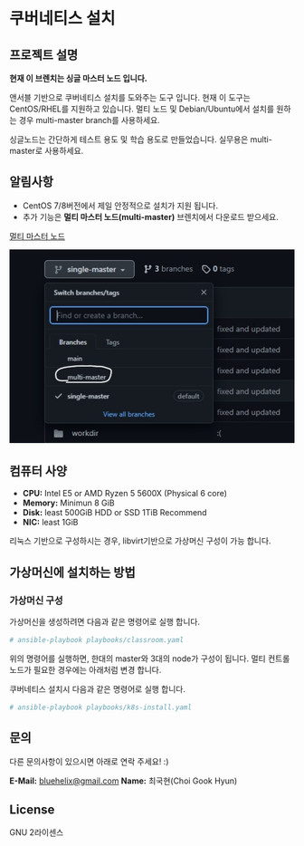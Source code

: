 # 쿠버네티스 설치



## 프로젝트 설명

**현재 이 브렌치는 싱글 마스터 노드 입니다.**

앤서블 기반으로 쿠버네티스 설치를 도와주는 도구 입니다. 현재 이 도구는 CentOS/RHEL를 지원하고 있습니다.
멀티 노드 및 Debian/Ubuntu에서 설치를 원하는 경우 multi-master branch를 사용하세요.

싱글노드는 간단하게 테스트 용도 및 학습 용도로 만들었습니다. 
실무용은 multi-master로 사용하세요.


## 알림사항

- CentOS 7/8버전에서 제일 안정적으로 설치가 지원 됩니다.
- 추가 기능은 **멀티 마스터 노드(multi-master)** 브렌치에서 다운로드 받으세요. 

[멀티 마스터 노드](https://github.com/tangt64/duststack-k8s-auto/tree/multi-master)

![멀티 마스터 노드](images/multi-master.jpg)
  
## 컴퓨터 사양

* **CPU:** Intel E5 or AMD Ryzen 5 5600X (Physical 6 core)
* **Memory:** Minimun 8 GiB
* **Disk:** least 500GiB HDD or SSD 1TiB Recommend
* **NIC:** least 1GiB 

리눅스 기반으로 구성하시는 경우, libvirt기반으로 가상머신 구성이 가능 합니다. 

## 가상머신에 설치하는 방법

### 가상머신 구성

가상머신을 생성하려면 다음과 같은 명령어로 실행 합니다.

```bash
# ansible-playbook playbooks/classroom.yaml
```

위의 명령어를 실행하면, 한대의 master와 3대의 node가 구성이 됩니다. 멀티 컨트롤노드가 필요한 경우에는 아래처럼 변경 합니다.

쿠버네티스 설치시 다음과 같은 명령어로 실행 합니다.

```bash
# ansible-playbook playbooks/k8s-install.yaml
```

## 문의

다른 문의사항이 있으시면 아래로 연락 주세요! :)

**E-Mail:** <bluehelix@gmail.com>
**Name:** 최국현(Choi Gook Hyun)

## License

GNU 2라이센스
